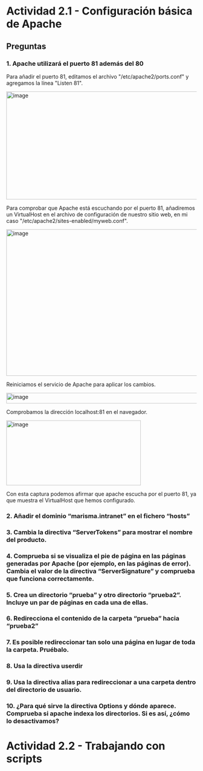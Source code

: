 # Actividad 2.1 - Configuración básica de Apache

## Preguntas

### 1. Apache utilizará el puerto 81 además del 80

Para añadir el puerto 81, editamos el archivo "/etc/apache2/ports.conf" y agregamos la línea "Listen 81".

<img width="632" height="286" alt="image" src="https://github.com/user-attachments/assets/cee193fa-6712-45fd-9f5d-bffe09a2fa5a" />

Para comprobar que Apache está escuchando por el puerto 81, añadiremos un VirtualHost en el archivo de configuración de nuestro sitio web, en mi caso "/etc/apache2/sites-enabled/myweb.conf".

<img width="551" height="388" alt="image" src="https://github.com/user-attachments/assets/e9e5a03a-728b-452b-9f2c-ddf2cef8221e" />

Reiniciamos el servicio de Apache para aplicar los cambios.

<img width="743" height="28" alt="image" src="https://github.com/user-attachments/assets/14ee2a5c-4bb8-43fb-92e4-4d667acf5d6e" />

Comprobamos la dirección localhost:81 en el navegador.

<img width="356" height="172" alt="image" src="https://github.com/user-attachments/assets/65667b79-156c-4e1b-9344-85c7504ee410" />

Con esta captura podemos afirmar que apache escucha por el puerto 81, ya que muestra el VirtualHost que hemos configurado.

### 2. Añadir el dominio “marisma.intranet” en el fichero “hosts”

### 3. Cambia la directiva “ServerTokens” para mostrar el nombre del producto.

### 4. Comprueba si se visualiza el pie de página en las páginas generadas por Apache (por ejemplo, en las páginas de error). Cambia el valor de la directiva “ServerSignature” y comprueba que funciona correctamente. 

### 5. Crea un directorio “prueba” y otro directorio “prueba2”. Incluye un par de páginas en cada una de ellas.

### 6. Redirecciona el contenido de la carpeta “prueba” hacia “prueba2”

### 7. Es posible redireccionar tan solo una página en lugar de toda la carpeta. Pruébalo.

### 8. Usa la directiva userdir

### 9. Usa la directiva alias para redireccionar a una carpeta dentro del directorio de usuario.

### 10. ¿Para qué sirve la directiva Options y dónde aparece. Comprueba si apache indexa los directorios. Si es así, ¿cómo lo desactivamos?



# Actividad 2.2 - Trabajando con scripts
